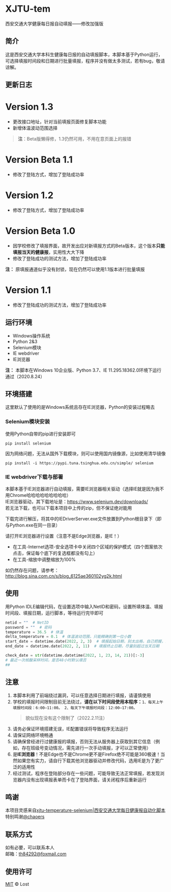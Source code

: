 # XJTU-tem
西安交通大学健康每日报自动填报——修改加强版
## 简介
这是西安交通大学本科生健康每日报的自动填报脚本，本脚本基于Python运行，可选择填报时间段和日期进行批量填报，程序并没有做太多测试，若有bug，敬请谅解。
## 更新日志
# Version 1.3
- 更改接口地址，针对当前填报页面修复脚本功能
- 新增体温波动范围选择

> **注**：Beta版懒得修，1.3仍然可用，不用在意页面上的报错

# Version Beta 1.1
- 修改了登陆方式，增加了登陆成功率
  
# Version 1.2
- 修改了登陆方式，增加了登陆成功率

# Version Beta 1.0
- 因学校修改了填报界面，故开发出应对新填报方式的Beta版本，这个版本**只能填报当天的健康报**，实用性大大下降
- 修改了登陆成功的测试方法，增加了登陆成功率

**注：** 原填报通道似乎没有封锁，现在仍然可以使用1.1版本进行批量填报
# Version 1.1
- 修改了登陆成功的测试方法，增加了登陆成功率

## 运行环境
- Windows操作系统
- Python 2&3
- Selenium模块
- IE webdriver
- IE浏览器

**注：** 本脚本在Windows 10企业版、Python 3.7、IE 11.295.18362.0环境下运行通过（2020.8.24）

## 环境搭建
这里默认了使用的是Windows系统且存在IE浏览器，Python的安装过程略去
### Selenium模块安装
使用Python自带的pip进行安装即可  
```
pip install selenium
```
因为网络问题，无法从国外下载模块，则可以使用国内镜像源，比如使用清华镜像
```
pip install -i https://pypi.tuna.tsinghua.edu.cn/simple/ selenium
```
### IE webdriver下载与部署
本脚本基于IE浏览器进行自动填报，需要IE浏览器相关驱动（选择IE就是因为我不用Chrome哈哈哈哈哈哈哈哈哈）  
IE浏览器驱动，其下载地址是：https://www.selenium.dev/downloads/  
若无法下载，也可以下载本项目中上传的zip，但不保证绝对能用

下载完进行解压，将其中的IEDriverServer.exe文件放置到Python根目录下（即与Python.exe在同一目录）

请打开IE浏览器进行设置（注意不是Edge浏览器，是IE！）
- 在工具-Internet选项-安全选项卡中关闭四个区域的保护模式（四个图案依次点击，保证每个底下的复选框都没有勾上）
- 在工具-缩放中调整缩放为100%

如仍然存在问题，请参考：http://blog.sina.com.cn/s/blog_6125ae360102yg2k.html
## 使用
用Python IDLE编辑代码，在设置选项中输入NetID和密码，设置所填体温、填报时间段、填报日期，运行脚本，等待运行完毕即可
```python
netid = ""  # NetID
password = ""  # 密码
temperature = 36.5  # 体温
delta_temperature = 0.1  # 体温波动范围，只能精确到第一位小数
start_date = datetime.date(2022, 2, 3)  # 填报起始日期，别太出格，自己把握，这里没测试填到很久以前会发生什么
end_date = datetime.date(2022, 2, 11)  # 填报终止日期，尽量别超过当天日期

check_date = str(datetime.datetime(2022, 1, 23, 14, 21))[:-3]
# 最近一次核酸采样时间，是否48小时默认填否
##
```
## 注意
1. 本脚本利用了前端绕过漏洞，可以任意选择日期进行填报，请谨慎使用
2. 学校的填报时间限制目前无法绕过，**请在以下时间段使用本程序：**`1、每天上午填报时间段：6:00—11:00。 2、每天下午填报时间段：12:00—17:00。`
   > 貌似现在没有这个限制了（2022.2.11注）
3. 请务必保证环境搭建无误，IE配置错误将导致程序无法运行
4. 请保证网络环境畅通
5. 请确保曾经进行过健康报的填报，否则无法从服务器上获取到其它信息（例如，存在班级号变动情况，需先进行一次手动填报，才可以正常使用）
6. 是**IE浏览器**！不是Edge也不是Chrome更不是Firefox绝不可能是360极速！当然如果您有实力，请自行下载其他浏览器驱动并修改代码，选用IE是为了更广泛的适用性
7. 经过测试，程序在登陆部分存在一些问题，可能导致无法正常填报，若发现浏览器内没有出现填报表单而卡在了登陆界面，请关闭程序后重新运行
## 鸣谢
本项目灵感来自[xjtu-temperature-selenium|西安交通大学每日健康报自动化脚本](https://github.com/chaoers/xjtu-temperature-selenium)<br>
特别鸣谢[@chaoers](https://github.com/chaoers)
## 联系方式
如有必要，可以联系本人   
邮箱：th84292@foxmail.com
## 使用许可
[MIT](LICENSE) © Lost
